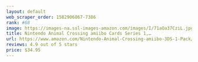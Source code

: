 ```yaml
---
layout: default 
﻿web_scraper_order: 1582906867-7386
rank: #68
image: https://images-na.ssl-images-amazon.com/images/I/71aOa37CziL.jpg
title: Nintendo Animal Crossing amiibo Cards Series 1,…
url: https://www.amazon.com/Nintendo-Animal-Crossing-amiibo-3DS-1-Pack/dp/B07NXB8RBQ/ref=zg_mw_videogames_68?_encoding=UTF8&psc=1&refRID=C62WCF5X3M60X6CESHWA
reviews: 4.9 out of 5 stars
price: $34.95 
---
```


